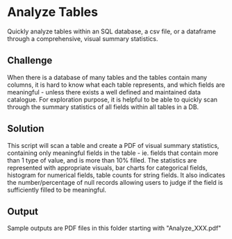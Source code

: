 # Analyze Tables
Quickly analyze tables within an SQL database, a csv file, or a dataframe through a comprehensive, visual summary statistics.

## Challenge
When there is a database of many tables and the tables contain many columns, it is hard to know what each table represents, and which fields are meaningful - unless there exists a well defined and maintained data catalogue. For exploration purpose, it is helpful to be able to quickly scan through the summary statistics of all fields within all tables in a DB. 

## Solution
This script will scan a table and create a PDF of visual summary statistics, containing only meaningful fields in the table - ie. fields that contain more than 1 type of value, and is more than 10% filled. The statistics are represented with appropriate visuals, bar charts for categorical fields, histogram for numerical fields, table counts for string fields. It also indicates the number/percentage of null records allowing users to judge if the field is sufficiently filled to be meaningful.

## Output
Sample outputs are PDF files in this folder starting with "Analyze_XXX.pdf"

